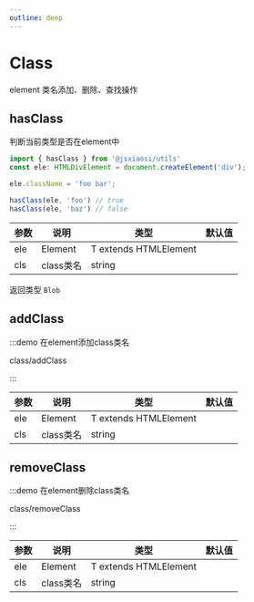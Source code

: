 ```yaml
---
outline: deep
---
```


# Class

element 类名添加、删除、查找操作

## hasClass

判断当前类型是否在element中

``` ts
import { hasClass } from '@jsxiaosi/utils'
const ele: HTMLDivElement = document.createElement('div');

ele.className = 'foo bar';

hasClass(ele, 'foo') // true
hasClass(ele, 'baz') // false
```

参数 | 说明 | 类型 | 默认值
---------|----------|---------|---------
ele | Element | T extends HTMLElement |
cls | class类名 | string |

返回类型 `Blob`

## addClass

:::demo 在element添加class类名

class/addClass

:::

参数 | 说明 | 类型 | 默认值
---------|----------|---------|---------
ele | Element | T extends HTMLElement |
cls | class类名 | string |

## removeClass

:::demo 在element删除class类名

class/removeClass

:::

参数 | 说明 | 类型 | 默认值
---------|----------|---------|---------
ele | Element | T extends HTMLElement |
cls | class类名 | string |
